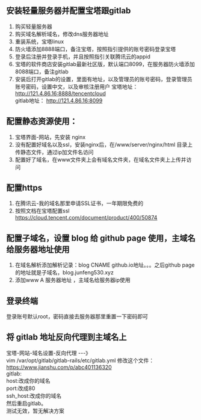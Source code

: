 ## 安装轻量服务器并配置宝塔跟gitlab
1. 购买轻量服务器
2. 购买域名解析域名，修改dns服务器地址
3. 重装系统，宝塔linux
4. 防火墙添加8888端口，备注宝塔，按照指引提供的账号密码登录宝塔
5. 登录后注册并登录手机，并且按照指引关联腾讯云的appid
6. 宝塔的软件商店安装gitlab最新社区版，默认端口8099，在服务器防火墙添加8088端口，备注gitlab
7. 安装后打开gitlab的设置，里面有地址，以及管理员的账号密码，登录管理员账号密码，设置中文，以及审核注册用户
宝塔地址： http://121.4.86.16:8888/tencentcloud<br>
gitlab地址： http://121.4.86.16:8099

## 配置静态资源使用：
1. 宝塔界面-网站，先安装 nginx
2. 没有配置好域名以及ssl，安装nginx后，在/www/server/nginx/html 目录上传静态文件，通过ip加文件名访问
3. 配置好了域名，在www文件夹上会有域名文件夹，在域名文件夹上上传并访问

## 配置https
1. 在腾讯云-我的域名那里申请SSL证书，一年期限免费的
2. 按照文档在宝塔配置ssl https://cloud.tencent.com/document/product/400/50874

## 配置子域名，设置 blog 给 github page 使用，主域名给服务器地址使用
1. 在域名解析添加解析记录：blog CNAME github.io地址。。。之后github page 的地址就是子域名，blog.junfeng530.xyz
2. 添加www A 服务器地址 ，主域名给服务器ip使用

## 登录终端
登录账号默认root，密码直接去服务器那里重置一下密码即可

## 将 gitlab 地址反向代理到主域名上
宝塔-网站-域名设置-反向代理 ---》 <br>
vim /var/opt/gitlab/gitlab-rails/etc/gitlab.yml 修改这个文件：https://www.jianshu.com/p/abc401136320<br>
gitlab:<br>
   host:改成你的域名<br>
   port:改成80<br>
   ssh_host:改成你的域名<br>
然后重启gitlab。<br>
测试无效，暂无解决方案







